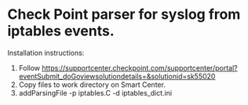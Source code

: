 # Check Point parser for syslog from iptables events.

Installation instructions:
 1. Follow https://supportcenter.checkpoint.com/supportcenter/portal?eventSubmit_doGoviewsolutiondetails=&solutionid=sk55020
 2. Copy files to work directory on Smart Center.
 3. addParsingFile -p iptables.C -d iptables_dict.ini
